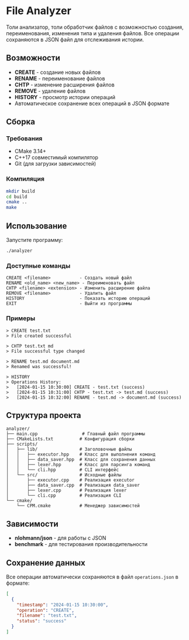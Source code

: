 # File Analyzer

Толи анализатор, толи обработчик файлов с возможностью создания, переименования, изменения типа и удаления файлов. Все операции сохраняются в JSON файл для отслеживания истории.

## Возможности

- **CREATE** - создание новых файлов
- **RENAME** - переименование файлов
- **CHTP** - изменение расширения файлов
- **REMOVE** - удаление файлов
- **HISTORY** - просмотр истории операций
- Автоматическое сохранение всех операций в JSON формате

## Сборка

### Требования
- CMake 3.14+
- C++17 совместимый компилятор
- Git (для загрузки зависимостей)

### Компиляция
```bash
mkdir build
cd build
cmake ..
make
```

## Использование

Запустите программу:
```bash
./analyzer
```

### Доступные команды

```
CREATE <filename>           - Создать новый файл
RENAME <old_name> <new_name> - Переименовать файл
CHTP <filename> <extension> - Изменить расширение файла
REMOVE <filename>           - Удалить файл
HISTORY                     - Показать историю операций
EXIT                        - Выйти из программы
```

### Примеры

```
> CREATE test.txt
> File created successful

> CHTP test.txt md
> File successful type changed

> RENAME test.md document.md
> Renamed was successful!

> HISTORY
> Operations History:
>   [2024-01-15 10:30:00] CREATE - test.txt (success)
>   [2024-01-15 10:31:00] CHTP - test.txt -> test.md (success)
>   [2024-01-15 10:32:00] RENAME - test.md -> document.md (success)
```

## Структура проекта

```
analyzer/
├── main.cpp                 # Главный файл программы
├── CMakeLists.txt          # Конфигурация сборки
├── scripts/
│   ├── lib/                # Заголовочные файлы
│   │   ├── executor.hpp    # Класс для выполнения команд
│   │   ├── data_saver.hpp  # Класс для сохранения данных
│   │   ├── lexer.hpp       # Класс для парсинга команд
│   │   └── cli.hpp         # CLI интерфейс
│   └── src/                # Исходные файлы
│       ├── executor.cpp    # Реализация executor
│       ├── data_saver.cpp  # Реализация data_saver
│       ├── lexer.cpp       # Реализация lexer
│       └── cli.cpp         # Реализация CLI
└── cmake/
    └── CPM.cmake           # Менеджер зависимостей
```

## Зависимости

- **nlohmann/json** - для работы с JSON
- **benchmark** - для тестирования производительности

## Сохранение данных

Все операции автоматически сохраняются в файл `operations.json` в формате:

```json
[
  {
    "timestamp": "2024-01-15 10:30:00",
    "operation": "CREATE",
    "filename": "test.txt",
    "status": "success"
  }
]
```

